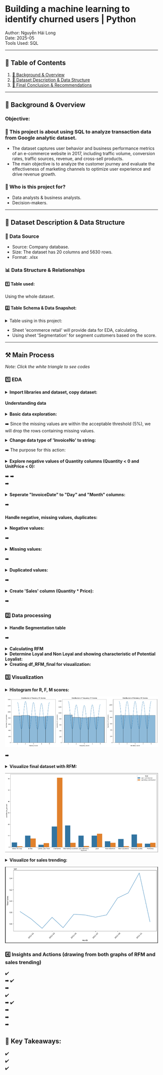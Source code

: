 # Building a machine learning to identify churned users | Python
Author: Nguyễn Hải Long  
Date: 2025-05  
Tools Used: SQL 

---

## 📑 Table of Contents  
1. [📌 Background & Overview](#-background--overview)  
2. [📂 Dataset Description & Data Structure](#-dataset-description--data-structure)  
3. [🔎 Final Conclusion & Recommendations](#-final-conclusion--recommendations)

---

## 📌 Background & Overview  

### Objective:
### 📖 This project is about using SQL to analyze transaction data from Google analytic dataset.  

- The dataset captures user behavior and business performance metrics of an e-commerce website in 2017, including traffic volume, conversion rates, traffic sources, revenue, and cross-sell products.  
- The main objective is to analyze the customer journey and evaluate the effectiveness of marketing channels to optimize user experience and drive revenue growth.  

### 👤 Who is this project for?  

- Data analysts & business analysts.  
- Decision-makers.

---

## 📂 Dataset Description & Data Structure  

### 📌 Data Source  
- Source: Company database.  
- Size: The dataset has 20 columns and 5630 rows.
- Format: .xlsx  

### 📊 Data Structure & Relationships  
#### 1️⃣ Table used: 
Using the whole dataset.  

#### 2️⃣ Table Schema & Data Snapshot:  
<details>
 <summary>Table using in this project:</summary>

| Field Name | Data Type |
|------------|-----------|
| CustomerID | int64 |
| Churn | int64 |
| Tenure | float64 |
| PreferredLoginDevice | object |
| CityTier | int64 |
| WarehouseToHome | float64 |
| PreferredPaymentMode | object |
| Gender | object |
| HourSpendOnApp | float64 |
| NumberOfDeviceRegistered | int64 |
| PreferredOrderCat | object |
| SatisfactionScore | int64 |
| MaritalStatus | object |
| NumberOfAddress | int64 |
| Complain | int64 |
| OrderAmountHikeFromlastYear | float64 |
| CouponUsed | float64 |
| OrderCount | float64 |
| DaySinceLastOrder | float64 |
| CashbackAmount | float64 |

</details>

- Sheet 'ecommerce retail' will provide data for EDA, calculating.  
- Using sheet 'Segmentation' for segment customers based on the score.

---

## ⚒️ Main Process  

*Note: Click the white triangle to see codes*  

### 1️⃣ EDA
<details>
 <summary><strong>Import libraries and dataset, copy dataset:</strong></summary>
  
  ```python

  !pip install category_encoders

  # import libraries
  import pandas as pd
  import numpy as np
  from google.colab import drive
  import math
  import category_encoders as ce
  from sklearn.model_selection import train_test_split
  from sklearn.preprocessing import MinMaxScaler
  from sklearn.linear_model import LogisticRegression
  from sklearn.ensemble import RandomForestClassifier
  from sklearn.metrics import balanced_accuracy_score
  from sklearn.metrics import confusion_matrix, ConfusionMatrixDisplay
  from sklearn.metrics import f1_score, recall_score, precision_score, accuracy_score
  from sklearn.model_selection import GridSearchCV
  from sklearn.metrics import mean_squared_error, r2_score
  from sklearn.decomposition import PCA
  from sklearn.cluster import KMeans
  from sklearn.metrics import silhouette_score
  import matplotlib.pyplot as plt
  import seaborn as sns
  
  # import excel files
  drive.mount('/content/drive')
  path = '/content/drive/MyDrive/DAC K34/Machine Learning/Final project/churn_prediction.xlsx'
  
  df = pd.read_excel(path)
  
  ```
</details>  

#### Understanding data  

<details>
 <summary><strong>Basic data exploration:</strong></summary>

 ```python
 df.head()
 
 # show rows and columns count
 print(f'Rows count: {df.shape[0]}\nColums count: {df.shape[1]}')
```

![churned_users_eda_1]()

```python
 # show data type
 df.info()
```

![churned_users_eda_2]()

```python
 # further checking on columns
 df.describe()
```

| | CustomerID | Churn | Tenure | CityTier | WarehouseToHome | HourSpendOnApp | NumberOfDeviceRegistered | SatisfactionScore | NumberOfAddress | Complain | OrderAmountHikeFromlastyear | CouponUsed | OrderCount | DaySinceLastOrder | CashbackAmount |
|------------|-----------|-----------|-----------|-----------|-----------|-----------|-----------|-----------|-----------|-----------|-----------|-----------|-----------|-----------|-----------|
| count | 5630 | 5630 | 5366 | 5630 | 5379 | 5375 | 5630 | 5630 | 5630 | 5630 | 5365 | 5374 | 5372 | 5323 | 5630 |
| mean | 52815.5 | 0.168384 | 10.189899 | 1.654707 | 15.639896 | 2.931535 | 3.688988 | 3.066785 | 4.214032 | 0.284902 | 15.707922 | 1.751023 | 3.008004 | 4.543491 | 177.223030 |
| std | 1625.385339 | 0.374240 | 8.557241 | 0.915389 | 8.531475 | 0.721926 | 1.023999 | 1.380194 | 2.583586 | 0.451408 | 3.675485 | 1.894621 | 2.939680 | 3.654433 | 49.207036 |
| min | 5001 | 0 | 0 | 1 | 5 | 0 | 1 | 1 | 1 | 0 | 11 | 0 | 1 | 0 | 0 |
| 25% | 51408.25 | 0 | 2 | 1 | 9 | 2 | 3 | 2 | 2 | 0 | 13 | 1 | 1 | 2 | 145.77 |
| 50% | 52815.5 | 0 | 9 | 1 | 14 | 3 | 4 | 3 | 3 | 0 | 15 | 1 | 2 | 3 | 163.28 |
| 75% | 54222.75 | 0 | 16 | 3 | 20 | 3 | 4 | 4 | 6 | 1 | 18 | 2 | 3 | 7 | 196.3925 |
| max | 55630 | 1 | 61 | 3 | 127 | 5 | 6 | 5 | 22 | 1 | 26 | 16 | 16 | 46 | 324.99 |

```python
 # checking unique values
 ## percentage of unique values
 num_unique = df.nunique().sort_values()
 print('---Percentage of unique values (%)---')
 print(100/num_unique)
```

![churned_users_eda_3]()

```python
 # checking missing rows percentage
 missing_rows_percentage = df.isnull().any(axis=1).mean() * 100
 print(missing_rows_percentage)
```

![churned_users_eda_4]()

```python
 # checking missing data
 missing_value = df.isnull().sum().sort_values(ascending = False)
 missing_percent = df.isnull().mean().sort_values(ascending = False)
 print('')
 print('---Number of missing values in each column---')
 print(missing_value)
 print('')
 print('---Percentage of missing values (%)---')
 if missing_percent.sum():
   print(missing_percent[missing_percent > 0] * 100)
 else:
   print('None')
```

![churned_users_eda_5]()

```python
 # cloning df to data_cleaned
 data_cleaned = df.copy()

 # drop rows have missing data
 data_cleaned.dropna(axis=1, inplace=True)
```

```python 
 # checking duplicate value
 duplicate_count = data_cleaned.duplicated().sum()
 print(duplicate_count)
```

![churned_users_eda_6]()  

</details>

➡️ Since the missing values are within the acceptable threshold (5%), we will drop the rows containing missing values.   

<details>
 <summary><strong>Change data type of 'InvoiceNo' to string:</strong></summary>

 ```python
 # change data type of Invoice No to string
 df['InvoiceNo'] = df['InvoiceNo'].astype(str)
 ```

</details>

➡️ The purpose for this action:  

<details>
 <summary><strong>Explore negative values of Quantity columns (Quantity < 0 and UnitPrice < 0):</strong></summary>
  
 ```python
 # print out some rows where Quantity < 0
 print('Some rows have Quantity < 0')
 print(df[df['Quantity']<0].head())
 
 
 # further checking
 ## make a new column: True if InvoiceNo has 'C', False if InvoiceNo has no 'C'
 df['Cancellation'] = df['InvoiceNo'].str.contains('C')
 
 ## check InvoiceNo has 'C' and Quantity < 0
 print(df[(df['Cancellation'] == True) & (df['Quantity'] < 0)].head())
 print('asoidfbao',df['CustomerID'].isna().sum())
 
 ## check InvoiceNo has no 'C' and Quantity < 0
 print(df[(df['Cancellation'] == False) & (df['Quantity'] < 0)].head())
 ```

 ![](https://github.com/longnguyen0102/photo/blob/main/RFM_analysis-retail-python/RFM_analysis-retail-python_eda_3.png)

 ```python
 # print out some rows where Quantity < 0
 print('Some rows have UnitPrice < 0')
 print(df[df['UnitPrice'] < 0].head())
 ```

![](https://github.com/longnguyen0102/photo/blob/main/RFM_analysis-retail-python/RFM_analysis-retail-python_eda_4.png)
 
</details>

➡️ 
➡️   
➡️   

<details>
 <summary><strong>Seperate "InvoiceDate" to "Day" and "Month" columns:</strong></summary>
  
 ```python
 # seperate InvoiceDate to Day and Month columns
 df['Day'] = pd.to_datetime(df.InvoiceDate).dt.date
 df['Month'] = df['Day'].apply(lambda x: str(x)[:-3])
 df.head()
 ```

 ![](https://github.com/longnguyen0102/photo/blob/main/RFM_analysis-retail-python/RFM_analysis-retail-python_eda_5.png)

</details>

➡️   

#### Handle negative, missing values, duplicates:  

<details>
 <summary><strong>Negative values:</strong></summary>
  
 ```python
 # change data type
 df['StockCode'] = df['StockCode'].astype(str)
 df['Description'] = df['Description'].astype(str)
 df['CustomerID'] = df['CustomerID'].astype(str)
 df['Country'] = df['Country'].astype(str)
 
 # drop negative values in Quantity and UnitPrice column
 df = df[df['Quantity'] > 0]
 df = df[df['UnitPrice'] > 0]
 
 # drop InvoiceNo with C
 df = df[df['Cancellation'] == False]
 
 # replace NaN
 df = df.replace('nan', None)
 df = df.replace('Nan', None)
 
 df.info()
 ```

 ![](https://github.com/longnguyen0102/photo/blob/main/RFM_analysis-retail-python/RFM_analysis-retail-python_eda_6.png)

</details>

➡️   

<details>
 <summary><strong>Missing values:</strong></summary>
  
 ```python
 # show up some rows with missing values
 print('---Some rows with missing values---')
 df_null = df.isnull()
 rows_with_null = df_null.any(axis=1)
 df_with_null = df[rows_with_null]
 print(df_with_null.head(10))
 ```
 ![](https://github.com/longnguyen0102/photo/blob/main/RFM_analysis-retail-python/RFM_analysis-retail-python_eda_7.png)
 
 ```python
 # drop rows with CustomerID == None
 df_no_na = df.drop(df[df['CustomerID'].isnull()].index)
 df_no_na
 ```

 ![](https://github.com/longnguyen0102/photo/blob/main/RFM_analysis-retail-python/RFM_analysis-retail-python_eda_8.png)

</details>

➡️   

<details>
 <summary><strong>Duplicated values:</strong></summary>
  
 ```python
 # locate the values are not duplicated in the selected columns
 df_no_dup = df_no_na.loc[~df.duplicated(subset = ['InvoiceNo','StockCode','InvoiceDate','UnitPrice','CustomerID','Country'])].reset_index(drop=True).copy()
 
 # check an example of duplicate in InvoiceNo
 df_no_dup.query('InvoiceNo == "536365"')
 
 df_no_dup.query('InvoiceNo == "581587"')
 ```
 
 ![](https://github.com/longnguyen0102/photo/blob/main/RFM_analysis-retail-python/RFM_analysis-retail-python_eda_9.png)
 
 ```python
 # drop duplicates, keep the first row of subset
 df_main = df.drop_duplicates(subset=["InvoiceNo", "StockCode","InvoiceDate","CustomerID"], keep = 'first')
 
 df_main.head()
 ```

 ![](https://github.com/longnguyen0102/photo/blob/main/RFM_analysis-retail-python/RFM_analysis-retail-python_eda_10.png)

</details>

➡️   

<details>
 <summary><strong>Create 'Sales' column (Quantity * Price):</strong></summary>
  
 ```python
 # create Sales column (Quantity * UnitPrice)
 df_main['Sales'] = df_main.Quantity * df.UnitPrice
 
 # take max('Day') for recently interaction of customer
 last_day = df_main.Day.max()
 
 last_day
 df_main
 ```

 ![](https://github.com/longnguyen0102/photo/blob/main/RFM_analysis-retail-python/RFM_analysis-retail-python_eda_11.png)

</details>

➡️   

### 2️⃣ Data processing   

<details>
 <summary><strong>Handle Segmentation table</strong></summary>  

 ```python
 # import excel files with sheet name 'Segmentation'
 segmentation = pd.read_excel (path, sheet_name ='Segmentation')
 
 # copy dataframe
 df_seg = segmentation
 
 # transform Segmentation
 df_seg['RFM Score'] = df_seg['RFM Score'].str.split(',')
 df_seg = df_seg.explode('RFM Score').reset_index(drop=True)
 
 df_seg.head()
 ```

 ![data_processing_1](https://github.com/longnguyen0102/photo/blob/main/RFM_analysis-retail-python/RFM_analysis-retail-python_data_processing_1.png)  

</details>

➡️ 

<details>
 <summary><strong>Calculating RFM</strong></summary>
 
 ```python
 # determining Recency, Frequency, Monetary
 df_RFM = df_main.groupby('CustomerID').agg(
     Recency = ('Day', lambda x: last_day - x.max()),
     Frequency = ('CustomerID','count'),
     Monetary = ('Sales','sum'),
     Start_Date = ('Day','min')
 ).reset_index()
 
 df_RFM['Recency'] = df_RFM['Recency'].dt.days.astype('int16')
 # take opposite of Recency
 df_RFM['Reverse_Recency'] = -df_RFM['Recency']
 df_RFM['Start_Date'] = pd.to_datetime(df_RFM.Start_Date)
 
 # label R, F, M
 df_RFM['R'] = pd.qcut(df_RFM['Reverse_Recency'], 5, labels = range(1,6)).astype(str)
 df_RFM['F'] = pd.qcut(df_RFM['Frequency'], 5, labels = range(1,6)).astype(str)
 df_RFM['M'] = pd.qcut(df_RFM['Monetary'], 5, labels = range(1,6)).astype(str)
 df_RFM['RFM'] = df_RFM.R + df_RFM.F + df_RFM.M
 
 df_RFM.head()
 ```
 ![data_processing_2](https://github.com/longnguyen0102/photo/blob/main/RFM_analysis-retail-python/RFM_analysis-retail-python_data_processing_2.png)

 ```python
 # clear space
 df_seg['RFM Score'] = df_seg['RFM Score'].str.strip()
 
 # merge with Segementation for comparison
 df_RFM_final = df_RFM.merge(df_seg, how='left', left_on='RFM', right_on='RFM Score')
 
 df_RFM_final.head()
 ```

 ![data_processing_3](https://github.com/longnguyen0102/photo/blob/main/RFM_analysis-retail-python/RFM_analysis-retail-python_data_processing_3.png)

</details> 

<details>
 <summary><strong>Determine Loyal and Non Loyal and showing characteristic of Potential Loyalist:</strong></summary>

 ```python
 df_RFM_final['Loyal_Status'] = df_RFM_final['Segment'].apply(lambda x: 'Loyal' if x in ('Loyal','Potential Loyalist') else 'Non Loyal')

 df_RFM_final.head()
 ```

 ![data_processing_4](https://github.com/longnguyen0102/photo/blob/main/RFM_analysis-retail-python/RFM_analysis-retail-python_data_processing_4.png)

➡️ Determining "Loyal" and "Non Loyal" state based on Segmentation table.

</details>

<details>
 <summary><strong>Creating df_RFM_final for visualization:</strong></summary>
 
 ```python
 # Average of Quantity and Sales according to CustomerID
 df_potential_average = df_main.groupby('CustomerID').agg(
     Quantity_Average = ('Quantity','mean'),
     Sales_Average = ('Sales','mean')
 ).reset_index()
 
 df_potential_average.head()
 ```

 ![data_processing_5](https://github.com/longnguyen0102/photo/blob/main/RFM_analysis-retail-python/RFM_analysis-retail-python_data_processing_5.png)

 ```python
 # First Sales and Quantity according to CustomerID
 ## base on InvoiceDate to get first order -> Quantity, Sales
 df_main['Ranking'] = df_main.groupby('CustomerID')['InvoiceDate'].rank(method = 'first')
 df_potential_first = df_main[df_main.Ranking == 1][['CustomerID','Quantity','Sales']]
 df_potential_first = df_potential_first.rename(columns={'Quantity':'First_Quantity','Sales':'First_Sales'})
 
 df_potential_first.head()
 ```
 
 ![data_processing_6](https://github.com/longnguyen0102/photo/blob/main/RFM_analysis-retail-python/RFM_analysis-retail-python_data_processing_6.png)

 ```python
 # merge all
 df_RFM_final = df_RFM_final.merge(df_potential_average, how = 'left', on = 'CustomerID')
 df_RFM_final = df_RFM_final.merge(df_potential_first, how = 'left', on = 'CustomerID')
 
 df_RFM_final.head()
 ```
</details>

### 3️⃣ Visualization  

<details>
 <summary><strong>Histogram for R, F, M scores:</strong></summary>

 ```python
 # Histograms for R, F, and M scores
 fig, axes = plt.subplots(1, 3, figsize=(18, 6))
 
 # Convert R, F, and M columns to integer type for correct ordering
 df_RFM_final['R_int'] = df_RFM_final['R'].astype(int)
 df_RFM_final['F_int'] = df_RFM_final['F'].astype(int)
 df_RFM_final['M_int'] = df_RFM_final['M'].astype(int)
 
 
 sns.histplot(data=df_RFM_final, x='R_int', ax=axes[0], kde=True, discrete=True)
 axes[0].set_title('Distribution of Recency (R) Scores')
 axes[0].set_xlabel('Recency Score')
 axes[0].set_ylabel('Number of Customers')
 axes[0].set_xticks(range(1, 6)) # Set explicit tick locations
 
 sns.histplot(data=df_RFM_final, x='F_int', ax=axes[1], kde=True, discrete=True)
 axes[1].set_title('Distribution of Frequency (F) Scores')
 axes[1].set_xlabel('Frequency Score')
 axes[1].set_ylabel('Number of Customers')
 axes[1].set_xticks(range(1, 6)) # Set explicit tick locations
 
 sns.histplot(data=df_RFM_final, x='M_int', ax=axes[2], kde=True, discrete=True)
 axes[2].set_title('Distribution of Monetary (M) Scores')
 axes[2].set_xlabel('Monetary Score')
 axes[2].set_ylabel('Number of Customers')
 axes[2].set_xticks(range(1, 6)) # Set explicit tick locations
 
 
 plt.tight_layout()
 plt.show()
 ```
</details>

![](https://github.com/longnguyen0102/photo/blob/main/RFM_analysis-retail-python/RFM_analysis-retail-python_visualization_R_F_M.png)

➡️   

<details>
 <summary><strong>Visualize final dataset with RFM:</strong></summary>

 ```python
 # Visualize spending amount and number of user according to Segment.
 user_by_segment = df_RFM_final[['Segment','CustomerID']].groupby(['Segment']).count().reset_index()
 user_by_segment = user_by_segment.rename(columns = {'CustomerID':'user_volume'})
 user_by_segment['contribution_percent'] = round(user_by_segment['user_volume'] / user_by_segment['user_volume'].sum() * 100)
 user_by_segment['type'] = 'user contribution'
 
 spending_by_segment = df_RFM_final[['Segment','Monetary']].groupby(['Segment']).sum().reset_index()
 spending_by_segment = spending_by_segment.rename(columns = {'Monetary':'spending'})
 spending_by_segment['contribution_percent'] = spending_by_segment['spending'] / spending_by_segment['spending'].sum() * 100
 spending_by_segment['type'] = 'spending contribution'
 
 segment_agg = pd.concat([user_by_segment, spending_by_segment])
 
 plt.figure(figsize=(20, 10))
 sns.barplot(segment_agg, x='Segment', y='contribution_percent', hue='type')
 plt.title='Spending amount and number of user according to Segment'
 
 plt.show()
 ```
</details>

![](https://github.com/longnguyen0102/photo/blob/main/RFM_analysis-retail-python/RFM_analysis-retail-python_visualization.png)

<details>
 <summary><strong>Visualize for sales trending:</strong></summary>

 ```python
 monthly_sales = df_main.groupby('Month')['Sales'].sum().reset_index()
 
 # Convert Month to datetime for proper sorting
 monthly_sales['Month'] = pd.to_datetime(monthly_sales['Month'])
 
 # Sort by month
 monthly_sales = monthly_sales.sort_values('Month')
 
 # Visualize the sales trend over time
 plt.figure(figsize=(12, 6))
 sns.lineplot(data=monthly_sales, x='Month', y='Sales')
 plt.xlabel('Month')
 plt.ylabel('Total Sales')
 plt.xticks(rotation=45)
 plt.tight_layout()
 plt.show()
 ```
</details>

![](https://github.com/longnguyen0102/photo/blob/main/RFM_analysis-retail-python/RFM_analysis-retail-python_visualization_sales_trending.png)

### 4️⃣ Insights and Actions (drawing from both graphs of RFM and sales trending)  

✔️   
➡️ 
✔️   
➡️  
✔️   
➡️ 
✔️   
➡️   
➡️   
➡️   

## 📌 Key Takeaways:  
✔️  
✔️   
✔️  
